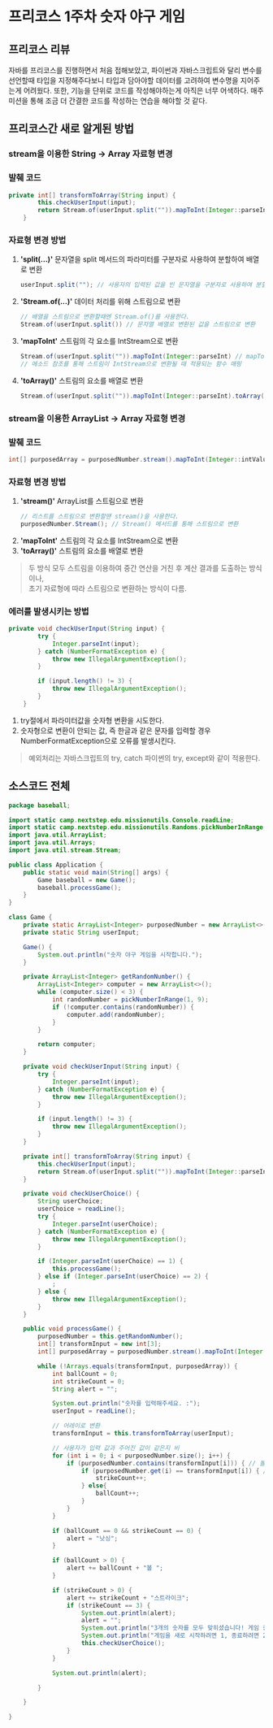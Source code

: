 # 프리코스 1주차 숫자 야구 게임
## 프리코스 리뷰
자바를 프리코스를 진행하면서 처음 접해보았고, 파이썬과 자바스크립트와 달리 변수를 선언할때 타입을 지정해주다보니 타입과 담아야할 데이터를 고려하여 변수명을 지어주는게 어려웠다. 또한, 기능을 단위로 코드를 작성해야하는게 아직은 너무 어색하다. 매주 미션을 통해 조금 더 간결한 코드를 작성하는 연습을 해야할 것 같다.

## 프리코스간 새로 알게된 방법
### stream을 이용한 String -> Array 자료형 변경

### 발췌 코드
``` java
private int[] transformToArray(String input) {
		this.checkUserInput(input);
		return Stream.of(userInput.split("")).mapToInt(Integer::parseInt).toArray();
	}
```

### 자료형 변경 방법
1. **'split(...)'** 문자열을 split 메서드의 파라미터를 구분자로 사용하여 분할하여 배열로 변환
	``` java
	userInput.split(""); // 사용자의 입력된 값을 빈 문자열을 구분자로 사용하여 분할하여 String 배열로 변환
	```

2. **'Stream.of(...)'** 데이터 처리를 위해 스트림으로 변환
	``` java
	// 배열을 스트림으로 변환할때엔 Stream.of()를 사용한다.
	Stream.of(userInput.split()) // 문자열 배열로 변환된 값을 스트림으로 변환
	```

3. **'mapToInt'** 스트림의 각 요소를 IntStream으로 변환
	``` java
	Stream.of(userInput.split("")).mapToInt(Integer::parseInt) // mapToInt를 통해 스트림을 IntStream으로 변환
	// 메소드 참조를 통해 스트림이 IntStream으로 변환될 때 적용되는 함수 매핑
	```

4. **'toArray()'** 스트림의 요소를 배열로 변환
	``` java
	Stream.of(userInput.split("")).mapToInt(Integer::parseInt).toArray(); // 스트림의 요소를 정수 배열로 변환
	```


### stream을 이용한 ArrayList -> Array 자료형 변경

### 발췌 코드
``` java
int[] purposedArray = purposedNumber.stream().mapToInt(Integer::intValue).toArray();
```

### 자료형 변경 방법
1. **'stream()'** ArrayList를 스트림으로 변환
	``` java
	// 리스트를 스트림으로 변환할땐 stream()을 사용한다.
	purposedNumber.Stream(); // Stream() 메서드를 통해 스트림으로 변환
	```
2. **'mapToInt'** 스트림의 각 요소를 IntStream으로 변환
3. **'toArray()'** 스트림의 요소를 배열로 변환

> 두 방식 모두 스트림을 이용하여 중간 연산을 거친 후 계산 결과를 도출하는 방식이나,  
> 초기 자료형에 따라 스트림으로 변환하는 방식이 다름.

### 에러를 발생시키는 방법
``` java
private void checkUserInput(String input) {
		try {
			Integer.parseInt(input);
		} catch (NumberFormatException e) {
			throw new IllegalArgumentException();
		}

		if (input.length() != 3) {
			throw new IllegalArgumentException();
		}
	}
```

1. try절에서 파라미터값을 숫자형 변환을 시도한다.
2. 숫자형으로 변환이 안되는 값, 즉 한글과 같은 문자를 입력할 경우 NumberFormatException으로 오류를 발생시킨다.

> 예외처리는 자바스크립트의 try, catch 파이썬의 try, except와 같이 적용한다.

## 소스코드 전체
``` java 
package baseball;

import static camp.nextstep.edu.missionutils.Console.readLine;
import static camp.nextstep.edu.missionutils.Randoms.pickNumberInRange;
import java.util.ArrayList;
import java.util.Arrays;
import java.util.stream.Stream;

public class Application {
	public static void main(String[] args) {
		Game baseball = new Game();
		baseball.processGame();
	}
}

class Game {
	private static ArrayList<Integer> purposedNumber = new ArrayList<>();
	private static String userInput;

	Game() {
		System.out.println("숫자 야구 게임을 시작합니다.");
	}

	private ArrayList<Integer> getRandomNumber() {
		ArrayList<Integer> computer = new ArrayList<>();
		while (computer.size() < 3) {
			int randomNumber = pickNumberInRange(1, 9);
			if (!computer.contains(randomNumber)) {
				computer.add(randomNumber);
			}
		}

		return computer;
	}

	private void checkUserInput(String input) {
		try {
			Integer.parseInt(input);
		} catch (NumberFormatException e) {
			throw new IllegalArgumentException();
		}

		if (input.length() != 3) {
			throw new IllegalArgumentException();
		}
	}

	private int[] transformToArray(String input) {
		this.checkUserInput(input);
		return Stream.of(userInput.split("")).mapToInt(Integer::parseInt).toArray();
	}

	private void checkUserChoice() {
		String userChoice;
		userChoice = readLine();
		try {
			Integer.parseInt(userChoice);
		} catch (NumberFormatException e) {
			throw new IllegalArgumentException();
		}

		if (Integer.parseInt(userChoice) == 1) {
			this.processGame();
		} else if (Integer.parseInt(userChoice) == 2) {
			;
		} else {
			throw new IllegalArgumentException();
		}
	}

	public void processGame() {
		purposedNumber = this.getRandomNumber();
		int[] transformInput = new int[3];
		int[] purposedArray = purposedNumber.stream().mapToInt(Integer::intValue).toArray();

		while (!Arrays.equals(transformInput, purposedArray)) {
			int ballCount = 0;
			int strikeCount = 0;
			String alert = "";

			System.out.println("숫자를 입력해주세요. :");
			userInput = readLine();

			// 어레이로 변환
			transformInput = this.transformToArray(userInput);

			// 사용자가 입력 값과 주어진 값이 같은지 비
			for (int i = 0; i < purposedNumber.size(); i++) {
				if (purposedNumber.contains(transformInput[i])) { // 볼 조건
					if (purposedNumber.get(i) == transformInput[i]) { // 스트라이크 조건
						strikeCount++;
					} else{
						ballCount++;
					}
				}
			}

			if (ballCount == 0 && strikeCount == 0) {
				alert = "낫싱";
			}

			if (ballCount > 0) {
				alert += ballCount + "볼 ";
			}

			if (strikeCount > 0) {
				alert += strikeCount + "스트라이크";
				if (strikeCount == 3) {
					System.out.println(alert);
					alert = "";
					System.out.println("3개의 숫자를 모두 맞히셨습니다! 게임 종료");
					System.out.println("게임을 새로 시작하려면 1, 종료하려면 2를 입력하세요.");
					this.checkUserChoice();
				}
			}

			System.out.println(alert);

		}

	}

}
```
